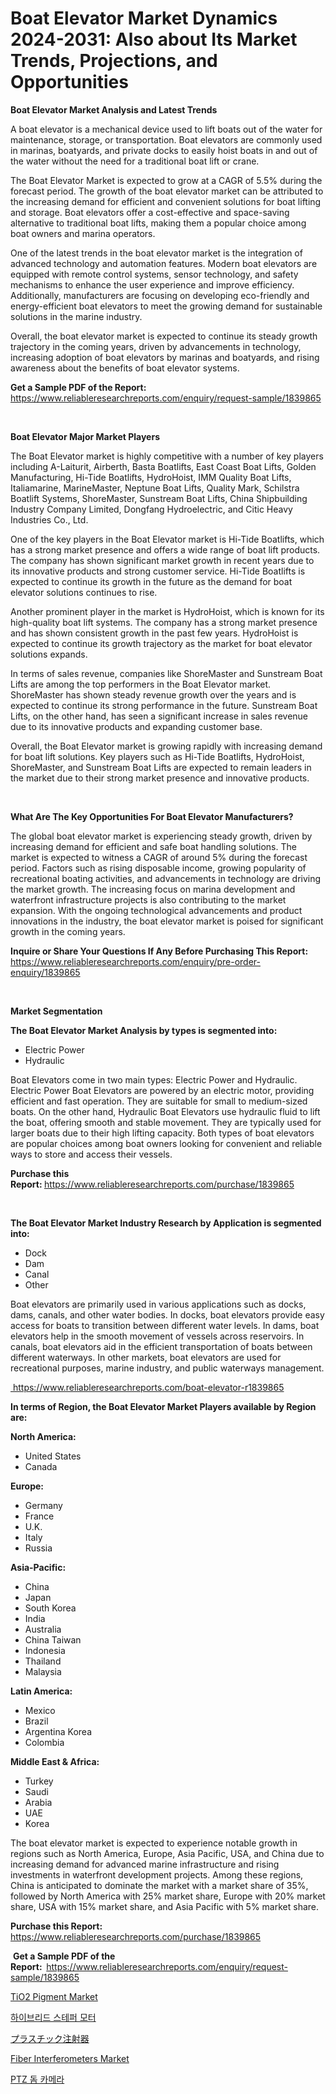<p><h1>Boat Elevator Market Dynamics 2024-2031: Also about Its Market Trends, Projections, and Opportunities</h1></p><p><strong>Boat Elevator Market Analysis and Latest Trends</strong></p>
<p><p>A boat elevator is a mechanical device used to lift boats out of the water for maintenance, storage, or transportation. Boat elevators are commonly used in marinas, boatyards, and private docks to easily hoist boats in and out of the water without the need for a traditional boat lift or crane.</p><p>The Boat Elevator Market is expected to grow at a CAGR of 5.5% during the forecast period. The growth of the boat elevator market can be attributed to the increasing demand for efficient and convenient solutions for boat lifting and storage. Boat elevators offer a cost-effective and space-saving alternative to traditional boat lifts, making them a popular choice among boat owners and marina operators.</p><p>One of the latest trends in the boat elevator market is the integration of advanced technology and automation features. Modern boat elevators are equipped with remote control systems, sensor technology, and safety mechanisms to enhance the user experience and improve efficiency. Additionally, manufacturers are focusing on developing eco-friendly and energy-efficient boat elevators to meet the growing demand for sustainable solutions in the marine industry.</p><p>Overall, the boat elevator market is expected to continue its steady growth trajectory in the coming years, driven by advancements in technology, increasing adoption of boat elevators by marinas and boatyards, and rising awareness about the benefits of boat elevator systems.</p></p>
<p><strong>Get a Sample PDF of the Report:&nbsp;</strong> <a href="https://www.reliableresearchreports.com/enquiry/request-sample/1839865">https://www.reliableresearchreports.com/enquiry/request-sample/1839865</a></p>
<p>&nbsp;</p>
<p><strong>Boat Elevator Major Market Players</strong></p>
<p><p>The Boat Elevator market is highly competitive with a number of key players including A-Laiturit, Airberth, Basta Boatlifts, East Coast Boat Lifts, Golden Manufacturing, Hi-Tide Boatlifts, HydroHoist, IMM Quality Boat Lifts, Italiamarine, MarineMaster, Neptune Boat Lifts, Quality Mark, Schilstra Boatlift Systems, ShoreMaster, Sunstream Boat Lifts, China Shipbuilding Industry Company Limited, Dongfang Hydroelectric, and Citic Heavy Industries Co., Ltd.</p><p>One of the key players in the Boat Elevator market is Hi-Tide Boatlifts, which has a strong market presence and offers a wide range of boat lift products. The company has shown significant market growth in recent years due to its innovative products and strong customer service. Hi-Tide Boatlifts is expected to continue its growth in the future as the demand for boat elevator solutions continues to rise.</p><p>Another prominent player in the market is HydroHoist, which is known for its high-quality boat lift systems. The company has a strong market presence and has shown consistent growth in the past few years. HydroHoist is expected to continue its growth trajectory as the market for boat elevator solutions expands.</p><p>In terms of sales revenue, companies like ShoreMaster and Sunstream Boat Lifts are among the top performers in the Boat Elevator market. ShoreMaster has shown steady revenue growth over the years and is expected to continue its strong performance in the future. Sunstream Boat Lifts, on the other hand, has seen a significant increase in sales revenue due to its innovative products and expanding customer base.</p><p>Overall, the Boat Elevator market is growing rapidly with increasing demand for boat lift solutions. Key players such as Hi-Tide Boatlifts, HydroHoist, ShoreMaster, and Sunstream Boat Lifts are expected to remain leaders in the market due to their strong market presence and innovative products.</p></p>
<p>&nbsp;</p>
<p><strong>What Are The Key Opportunities For Boat Elevator Manufacturers?</strong></p>
<p><p>The global boat elevator market is experiencing steady growth, driven by increasing demand for efficient and safe boat handling solutions. The market is expected to witness a CAGR of around 5% during the forecast period. Factors such as rising disposable income, growing popularity of recreational boating activities, and advancements in technology are driving the market growth. The increasing focus on marina development and waterfront infrastructure projects is also contributing to the market expansion. With the ongoing technological advancements and product innovations in the industry, the boat elevator market is poised for significant growth in the coming years.</p></p>
<p><strong>Inquire or Share Your Questions If Any Before Purchasing This Report:</strong> <a href="https://www.reliableresearchreports.com/enquiry/pre-order-enquiry/1839865">https://www.reliableresearchreports.com/enquiry/pre-order-enquiry/1839865</a></p>
<p>&nbsp;</p>
<p><strong>Market Segmentation</strong></p>
<p><strong>The Boat Elevator Market Analysis by types is segmented into:</strong></p>
<p><ul><li>Electric Power</li><li>Hydraulic</li></ul></p>
<p><p>Boat Elevators come in two main types: Electric Power and Hydraulic. Electric Power Boat Elevators are powered by an electric motor, providing efficient and fast operation. They are suitable for small to medium-sized boats. On the other hand, Hydraulic Boat Elevators use hydraulic fluid to lift the boat, offering smooth and stable movement. They are typically used for larger boats due to their high lifting capacity. Both types of boat elevators are popular choices among boat owners looking for convenient and reliable ways to store and access their vessels.</p></p>
<p><strong>Purchase this Report:&nbsp;</strong><a href="https://www.reliableresearchreports.com/purchase/1839865">https://www.reliableresearchreports.com/purchase/1839865</a></p>
<p>&nbsp;</p>
<p><strong>The Boat Elevator Market Industry Research by Application is segmented into:</strong></p>
<p><ul><li>Dock</li><li>Dam</li><li>Canal</li><li>Other</li></ul></p>
<p><p>Boat elevators are primarily used in various applications such as docks, dams, canals, and other water bodies. In docks, boat elevators provide easy access for boats to transition between different water levels. In dams, boat elevators help in the smooth movement of vessels across reservoirs. In canals, boat elevators aid in the efficient transportation of boats between different waterways. In other markets, boat elevators are used for recreational purposes, marine industry, and public waterways management.</p></p>
<p><a href="https://www.reliableresearchreports.com/boat-elevator-r1839865">&nbsp;https://www.reliableresearchreports.com/boat-elevator-r1839865</a></p>
<p><strong>In terms of Region, the Boat Elevator Market Players available by Region are:</strong></p>
<p>
    <p> <strong> North America: </strong>
        <ul>
            <li>United States</li>
            <li>Canada</li>
        </ul>
        </p> 
    <p> <strong> Europe: </strong>
        <ul>
            <li>Germany</li>
            <li>France</li>
            <li>U.K.</li>
            <li>Italy</li>
            <li>Russia</li>
        </ul>
        </p> 
    <p> <strong> Asia-Pacific: </strong>
        <ul>
            <li>China</li>
            <li>Japan</li>
            <li>South Korea</li>
            <li>India</li>
            <li>Australia</li>
            <li>China Taiwan</li>
            <li>Indonesia</li>
            <li>Thailand</li>
            <li>Malaysia</li>
        </ul>
        </p> 
    <p> <strong> Latin America: </strong>
        <ul>
            <li>Mexico</li>
            <li>Brazil</li>
            <li>Argentina Korea</li>
            <li>Colombia</li>
        </ul>
        </p> 
    <p> <strong> Middle East & Africa: </strong>
        <ul>
            <li>Turkey</li>
            <li>Saudi</li>
            <li>Arabia</li>
            <li>UAE</li>
            <li>Korea</li>
        </ul>
    </p>
    </p>
<p><p>The boat elevator market is expected to experience notable growth in regions such as North America, Europe, Asia Pacific, USA, and China due to increasing demand for advanced marine infrastructure and rising investments in waterfront development projects. Among these regions, China is anticipated to dominate the market with a market share of 35%, followed by North America with 25% market share, Europe with 20% market share, USA with 15% market share, and Asia Pacific with 5% market share.</p></p>
<p><strong>Purchase this Report: </strong><a href="https://www.reliableresearchreports.com/purchase/1839865">https://www.reliableresearchreports.com/purchase/1839865</a></p>
<p>&nbsp;<strong>Get a Sample PDF of the Report:&nbsp;&nbsp;</strong><a href="https://www.reliableresearchreports.com/enquiry/request-sample/1839865">https://www.reliableresearchreports.com/enquiry/request-sample/1839865</a></p>
<p><strong></strong></p>
<p><p><a href="https://issuu.com/reportprime-2/docs/tio2-pigment-market-size-2030.pptx">TiO2 Pigment Market</a></p><p><a href="https://github.com/PercyHagernes9778/Market-Research-Report-List-1/blob/main/643295729143.md">하이브리드 스테퍼 모터</a></p><p><a href="https://github.com/marbadji/Market-Research-Report-List-1/blob/main/507856131810.md">プラスチック注射器</a></p><p><a href="https://github.com/indrystar/Market-Research-Report-List-3/blob/main/fiber-interferometers-market.md">Fiber Interferometers Market</a></p><p><a href="https://github.com/rsg307664904/Market-Research-Report-List-1/blob/main/645023840882.md">PTZ 돔 카메라</a></p></p>